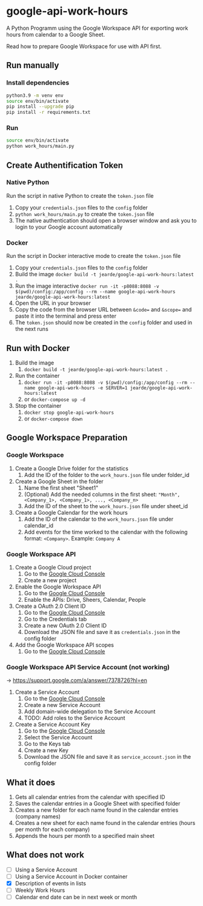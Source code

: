 # google-api-work-hours
A Python Programm using the Google Workspace API for exporting work hours from calendar to a Google Sheet.

Read how to prepare Google Workspace for use with API first.

## Run manually
### Install dependencies
```bash
python3.9 -m venv env
source env/bin/activate
pip install --upgrade pip
pip install -r requirements.txt
```
### Run
```bash
source env/bin/activate
python work_hours/main.py
```

## Create Authentification Token
### Native Python
Run the script in native Python to create the `token.json` file
1. Copy your `credentials.json` files to the `config` folder
2. `python work_hours/main.py` to create the `token.json` file
3. The native authentication should open a browser window and ask you to login to your Google account automatically
### Docker
Run the script in Docker interactive mode to create the `token.json` file
1. Copy your `credentials.json` files to the `config` folder
2. Build the image `docker build -t jearde/google-api-work-hours:latest .`
3. Run the image interactive `docker run -it -p8088:8088 -v $(pwd)/config:/app/config --rm --name google-api-work-hours jearde/google-api-work-hours:latest`
4. Open the URL in your browser
5. Copy the code from the browser URL between `&code=` and `&scope=` and paste it into the terminal and press enter
6. The `token.json` should now be created in the `config` folder and used in the next runs

## Run with Docker
1. Build the image
    1. `docker build -t jearde/google-api-work-hours:latest .`
2. Run the container
    1. `docker run -it -p8088:8088 -v $(pwd)/config:/app/config --rm --name google-api-work-hours -e SERVER=1 jearde/google-api-work-hours:latest`
    2. or `docker-compose up -d`
3. Stop the container
    1. `docker stop google-api-work-hours`
    2. or `docker-compose down`


## Google Workspace Preparation
### Google Workspace
1. Create a Google Drive folder for the statistics
    1. Add the ID of the folder to the `work_hours.json` file under folder_id
2. Create a Google Sheet in the folder
    1. Name the first sheet "Sheet1"
    2. (Optional) Add the needed columns in the first sheet: `"Month", <Company_1>, <Company_1>, ..., <Company_n>`
    3. Add the ID of the sheet to the `work_hours.json` file under sheet_id
3. Create a Google Calendar for the work hours
    1. Add the ID of the calendar to the `work_hours.json` file under calendar_id
    2. Add events for the time worked to the calendar with the following format: `<Company>`. Example: `Company A`

### Google Workspace API
1. Create a Google Cloud project
    1. Go to the [Google Cloud Console](https://console.cloud.google.com/)
    2. Create a new project
2. Enable the Google Workspace API
    1. Go to the [Google Cloud Console](https://console.cloud.google.com/apis/dashboard)
    2. Enable the APIs: Drive, Sheers, Calendar, People
3. Create a OAuth 2.0 Client ID
    1. Go to the [Google Cloud Console](https://console.cloud.google.com/apis/credentials)
    2. Go to the Credentials tab
    3. Create a new OAuth 2.0 Client ID
    4. Download the JSON file and save it as `credentials.json` in the config folder
4. Add the Google Workspace API scopes
    1. Go to the [Google Cloud Console](https://console.cloud.google.com/apis/credentials)

### Google Workspace API Service Account (not working)
-> https://support.google.com/a/answer/7378726?hl=en
1. Create a Service Account
    1. Go to the [Google Cloud Console](https://console.cloud.google.com/iam-admin/serviceaccounts)
    2. Create a new Service Account
    3. Add domain-wide delegation to the Service Account
    4. TODO: Add roles to the Service Account
2. Create a Service Account Key
    1. Go to the [Google Cloud Console](https://console.cloud.google.com/iam-admin/serviceaccounts)
    2. Select the Service Account
    3. Go to the Keys tab
    4. Create a new Key
    5. Download the JSON file and save it as `service_account.json` in the config folder


## What it does
1. Gets all calendar entries from the calendar with specified ID
2. Saves the calendar entries in a Google Sheet with specified folder
3. Creates a new folder for each name found in the calendar entries (company names)
4. Creates a new sheet for each name found in the calendar entries (hours per month for each company)
5. Appends the hours per month to a specified main sheet


## What does not work
- [ ] Using a Service Account
- [ ] Using a Service Account in Docker container
- [X] Description of events in lists
- [ ] Weekly Work Hours
- [ ] Calendar end date can be in next week or month